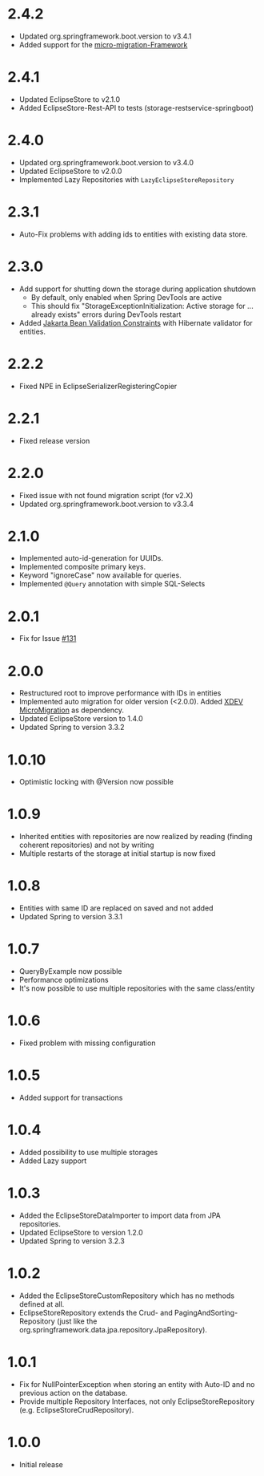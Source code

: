 # 2.4.2

* Updated org.springframework.boot.version to v3.4.1
* Added support for the [micro-migration-Framework](https://github.com/xdev-software/micro-migration)

# 2.4.1

* Updated EclipseStore to v2.1.0
* Added EclipseStore-Rest-API to tests (storage-restservice-springboot)

# 2.4.0

* Updated org.springframework.boot.version to v3.4.0
* Updated EclipseStore to v2.0.0
* Implemented Lazy Repositories with ``LazyEclipseStoreRepository``

# 2.3.1

* Auto-Fix problems with adding ids to entities with existing data store.

# 2.3.0

* Add support for shutting down the storage during application shutdown
  * By default, only enabled when Spring DevTools are active
  * This should fix "StorageExceptionInitialization: Active storage for ... already exists" errors during DevTools restart
* Added [Jakarta Bean Validation Constraints](https://jakarta.ee/learn/docs/jakartaee-tutorial/current/beanvalidation/bean-validation/bean-validation.html#_using_jakarta_bean_validation_constraints) with Hibernate validator for entities.

# 2.2.2

* Fixed NPE in EclipseSerializerRegisteringCopier

# 2.2.1

* Fixed release version

# 2.2.0

* Fixed issue with not found migration script (for v2.X)
* Updated org.springframework.boot.version to v3.3.4

# 2.1.0

* Implemented auto-id-generation for UUIDs.
* Implemented composite primary keys.
* Keyword "ignoreCase" now available for queries.
* Implemented ``@Query`` annotation with simple SQL-Selects

# 2.0.1

* Fix for Issue [#131](https://github.com/xdev-software/spring-data-eclipse-store/issues/131)

# 2.0.0

* Restructured root to improve performance with IDs in entities
* Implemented auto migration for older version (<2.0.0).
  Added [XDEV MicroMigration](https://github.com/xdev-software/micro-migration) as dependency.
* Updated EclipseStore version to 1.4.0
* Updated Spring to version 3.3.2

# 1.0.10

* Optimistic locking with @Version now possible

# 1.0.9

* Inherited entities with repositories are now realized by reading (finding coherent repositories) and not by writing
* Multiple restarts of the storage at initial startup is now fixed

# 1.0.8

* Entities with same ID are replaced on saved and not added
* Updated Spring to version 3.3.1

# 1.0.7

* QueryByExample now possible
* Performance optimizations
* It's now possible to use multiple repositories with the same class/entity

# 1.0.6

* Fixed problem with missing configuration

# 1.0.5

* Added support for transactions

# 1.0.4

* Added possibility to use multiple storages
* Added Lazy support

# 1.0.3

* Added the EclipseStoreDataImporter to import data from JPA repositories.
* Updated EclipseStore to version 1.2.0
* Updated Spring to version 3.2.3

# 1.0.2

* Added the EclipseStoreCustomRepository which has no methods defined at all.
* EclipseStoreRepository extends the Crud- and PagingAndSorting-Repository (just like the
  org.springframework.data.jpa.repository.JpaRepository).

# 1.0.1

* Fix for NullPointerException when storing an entity with Auto-ID and no previous action on the database.
* Provide multiple Repository Interfaces, not only EclipseStoreRepository (e.g. EclipseStoreCrudRepository).

# 1.0.0

* Initial release
 
